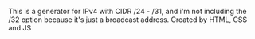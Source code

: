 This is a generator for IPv4 with CIDR /24 - /31, and i'm not including the /32 option because it's just a broadcast address. Created by HTML, CSS and JS
